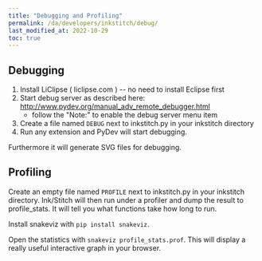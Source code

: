 ```yaml
---
title: "Debugging and Profiling"
permalink: /da/developers/inkstitch/debug/
last_modified_at: 2022-10-29
toc: true
---
```

## Debugging

1. Install LiClipse ( liclipse.com ) -- no need to install Eclipse first
2. Start debug server as described here: http://www.pydev.org/manual_adv_remote_debugger.html
    * follow the "Note:" to enable the debug server menu item
3. Create a file named `DEBUG` next to inkstitch.py in your inkstitch directory
4. Run any extension and PyDev will start debugging.

Furthermore it will generate SVG files for debugging.

## Profiling

Create an empty file named `PROFILE` next to inkstitch.py in your inkstitch directory. Ink/Stitch will then run under a profiler and dump the result to profile_stats.  It will tell you what functions take how long to run.

Install snakeviz with `pip install snakeviz`.

Open the statistics with `snakeviz profile_stats.prof`. This will display a really useful interactive graph in your browser.
